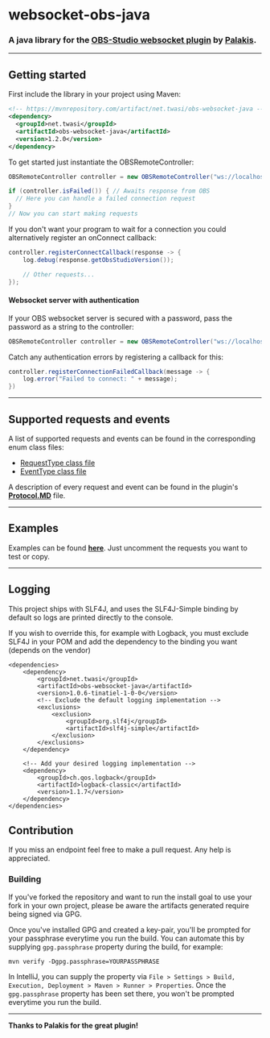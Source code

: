 
# websocket-obs-java
### A java library for the [**OBS-Studio websocket plugin**](https://github.com/Palakis/obs-websocket) by [**Palakis**](https://github.com/Palakis).
---
## Getting started

First include the library in your project using Maven:

```xml
<!-- https://mvnrepository.com/artifact/net.twasi/obs-websocket-java -->
<dependency>
  <groupId>net.twasi</groupId>
  <artifactId>obs-websocket-java</artifactId>
  <version>1.2.0</version>
</dependency>
```

To get started just instantiate the OBSRemoteController:

```java
OBSRemoteController controller = new OBSRemoteController("ws://localhost:4444", false);

if (controller.isFailed()) { // Awaits response from OBS
  // Here you can handle a failed connection request
}
// Now you can start making requests
```

If you don't want your program to wait for a connection you could alternatively register an onConnect callback:

```java
controller.registerConnectCallback(response -> {
	log.debug(response.getObsStudioVersion());

	// Other requests...
});
```

#### Websocket server with authentication

If your OBS websocket server is secured with a password, pass the password as a string to the controller:
```java
OBSRemoteController controller = new OBSRemoteController("ws://localhost:4444", false, "myPassword");
```

Catch any authentication errors by registering a callback for this:
```java
controller.registerConnectionFailedCallback(message -> {
    log.error("Failed to connect: " + message);
})
```

---
## Supported requests and events 

A list of supported requests and events can be found in the corresponding enum class files:
- [RequestType class file](src/main/java/net/twasi/obsremotejava/requests/RequestType.java)
- [EventType class file](src/main/java/net/twasi/obsremotejava/events/EventType.java)

A description of every request and event can be found in the plugin's [**Protocol.MD**](https://github.com/Palakis/obs-websocket/blob/4.x-current/docs/generated/protocol.md) file.

---
## Examples

Examples can be found [**here**](src/test/java/net/twasi/obsremotejava/test/OBSRemoteControllerTest.java). Just uncomment the requests you want to test or copy.

---

## Logging
This project ships with SLF4J, and uses the SLF4J-Simple binding by default so logs are printed directly to the console. 

If you wish to override this, for example with Logback, you must exclude SLF4J in your POM and add the dependency to the
binding you want (depends on the vendor)
```
<dependencies>
    <dependency>
        <groupId>net.twasi</groupId>
        <artifactId>obs-websocket-java</artifactId>
        <version>1.0.6-tinatiel-1-0-0</version>
        <!-- Exclude the default logging implementation -->
        <exclusions>
            <exclusion>
                <groupId>org.slf4j</groupId>
                <artifactId>slf4j-simple</artifactId>
            </exclusion>
        </exclusions>
    </dependency>
    
    <!-- Add your desired logging implementation -->
    <dependency>
        <groupId>ch.qos.logback</groupId>
        <artifactId>logback-classic</artifactId>
        <version>1.1.7</version>
    </dependency>
</dependencies>
```

## Contribution

If you miss an endpoint feel free to make a pull request. Any help is appreciated.

### Building

If you've forked the repository and want to run the install goal to use your fork in your own project, please be aware
the artifacts generated require being signed via GPG. 

Once you've installed GPG and created a key-pair, you'll be prompted for your passphrase everytime you run the build. 
You can automate this by supplying `gpg.passphrase` property during the build, for example:

```
mvn verify -Dgpg.passphrase=YOURPASSPHRASE
```
   
In IntelliJ, you can supply the property via `File > Settings > Build, Execution, Deployment > Maven > Runner > Properties`.
Once the `gpg.passphrase` property has been set there, you won't be prompted everytime you run the build.

---
**Thanks to Palakis for the great plugin!**
